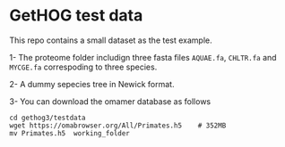 GetHOG test data
======

This repo contains a small dataset as the test example.

1- The proteome folder includign three fasta files `AQUAE.fa`, `CHLTR.fa`  and  `MYCGE.fa` correspoding to three species.

2- A dummy sepecies tree in Newick format. 

3- You can download the omamer database as follows
```
cd gethog3/testdata
wget https://omabrowser.org/All/Primates.h5    # 352MB
mv Primates.h5  working_folder 
```

